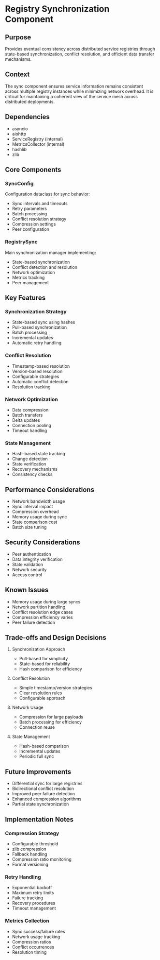 # Registry Synchronization Component

## Purpose

Provides eventual consistency across distributed service registries through state-based synchronization, conflict resolution, and efficient data transfer mechanisms.

## Context

The sync component ensures service information remains consistent across multiple registry instances while minimizing network overhead. It is critical for maintaining a coherent view of the service mesh across distributed deployments.

## Dependencies

- asyncio
- aiohttp
- ServiceRegistry (internal)
- MetricsCollector (internal)
- hashlib
- zlib

## Core Components

### SyncConfig

Configuration dataclass for sync behavior:

- Sync intervals and timeouts
- Retry parameters
- Batch processing
- Conflict resolution strategy
- Compression settings
- Peer configuration

### RegistrySync

Main synchronization manager implementing:

- State-based synchronization
- Conflict detection and resolution
- Network optimization
- Metrics tracking
- Peer management

## Key Features

### Synchronization Strategy

- State-based sync using hashes
- Pull-based synchronization
- Batch processing
- Incremental updates
- Automatic retry handling

### Conflict Resolution

- Timestamp-based resolution
- Version-based resolution
- Configurable strategies
- Automatic conflict detection
- Resolution tracking

### Network Optimization

- Data compression
- Batch transfers
- Delta updates
- Connection pooling
- Timeout handling

### State Management

- Hash-based state tracking
- Change detection
- State verification
- Recovery mechanisms
- Consistency checks

## Performance Considerations

- Network bandwidth usage
- Sync interval impact
- Compression overhead
- Memory usage during sync
- State comparison cost
- Batch size tuning

## Security Considerations

- Peer authentication
- Data integrity verification
- State validation
- Network security
- Access control

## Known Issues

- Memory usage during large syncs
- Network partition handling
- Conflict resolution edge cases
- Compression efficiency varies
- Peer failure detection

## Trade-offs and Design Decisions

1. Synchronization Approach

   - Pull-based for simplicity
   - State-based for reliability
   - Hash comparison for efficiency

2. Conflict Resolution

   - Simple timestamp/version strategies
   - Clear resolution rules
   - Configurable approach

3. Network Usage

   - Compression for large payloads
   - Batch processing for efficiency
   - Connection reuse

4. State Management
   - Hash-based comparison
   - Incremental updates
   - Periodic full sync

## Future Improvements

- Differential sync for large registries
- Bidirectional conflict resolution
- Improved peer failure detection
- Enhanced compression algorithms
- Partial state synchronization

## Implementation Notes

### Compression Strategy

- Configurable threshold
- zlib compression
- Fallback handling
- Compression ratio monitoring
- Format versioning

### Retry Handling

- Exponential backoff
- Maximum retry limits
- Failure tracking
- Recovery procedures
- Timeout management

### Metrics Collection

- Sync success/failure rates
- Network usage tracking
- Compression ratios
- Conflict occurrences
- Resolution timing
